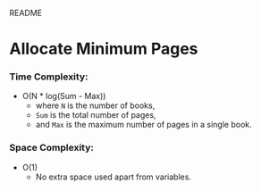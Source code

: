 README
# Allocate Minimum Pages

### Time Complexity:
- O(N * log(Sum - Max))
  - where `N` is the number of books,
  - `Sum` is the total number of pages,
  - and `Max` is the maximum number of pages in a single book.

### Space Complexity:
- O(1)
  - No extra space used apart from variables.
